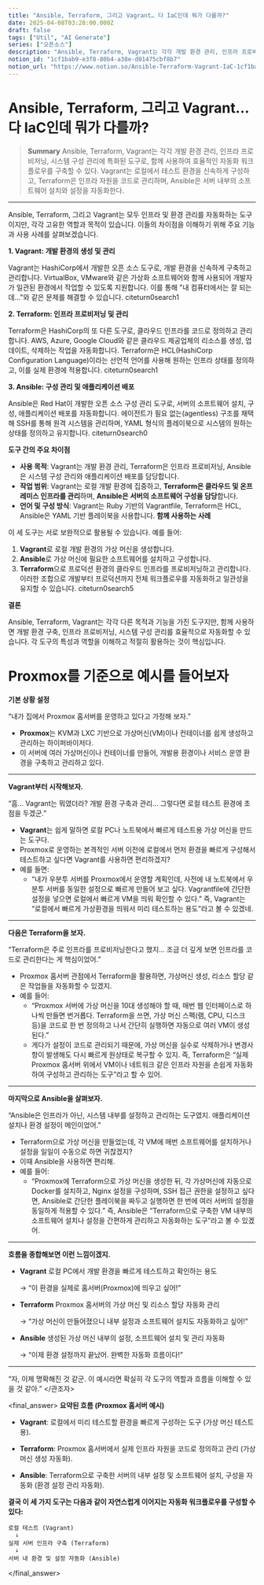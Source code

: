 ```yaml
---
title: "Ansible, Terraform, 그리고 Vagrant… 다 IaC인데 뭐가 다를까?"
date: 2025-04-08T03:28:00.000Z
draft: false
tags: ["Util", "AI Generate"]
series: ["오픈소스"]
description: "Ansible, Terraform, Vagrant는 각각 개발 환경 관리, 인프라 프로비저닝, 시스템 구성 관리에 특화된 도구로, 함께 사용하여 효율적인 자동화 워크플로우를 구축할 수 있다. Vagrant는 로컬에서 테스트 환경을 신속하게 구성하고, Terraform은 인프라 자원을 코드로 관리하며, Ansible은 서버 내부의 소프트웨어 설치와 설정을 자동화한다."
notion_id: "1cf1bab9-e3f8-80b4-a38e-d01475cbf8b7"
notion_url: "https://www.notion.so/Ansible-Terraform-Vagrant-IaC-1cf1bab9e3f880b4a38ed01475cbf8b7"
---
```


# Ansible, Terraform, 그리고 Vagrant… 다 IaC인데 뭐가 다를까?

> **Summary**
> Ansible, Terraform, Vagrant는 각각 개발 환경 관리, 인프라 프로비저닝, 시스템 구성 관리에 특화된 도구로, 함께 사용하여 효율적인 자동화 워크플로우를 구축할 수 있다. Vagrant는 로컬에서 테스트 환경을 신속하게 구성하고, Terraform은 인프라 자원을 코드로 관리하며, Ansible은 서버 내부의 소프트웨어 설치와 설정을 자동화한다.

---

Ansible, Terraform, 그리고 Vagrant는 모두 인프라 및 환경 관리를 자동화하는 도구이지만, 각각 고유한 역할과 목적이 있습니다. 이들의 차이점을 이해하기 위해 주요 기능과 사용 사례를 살펴보겠습니다.

**1. Vagrant: 개발 환경의 생성 및 관리**

Vagrant는 HashiCorp에서 개발한 오픈 소스 도구로, 개발 환경을 신속하게 구축하고 관리합니다. VirtualBox, VMware와 같은 가상화 소프트웨어와 함께 사용되어 개발자가 일관된 환경에서 작업할 수 있도록 지원합니다. 이를 통해 "내 컴퓨터에서는 잘 되는데..."와 같은 문제를 해결할 수 있습니다. citeturn0search1

**2. Terraform: 인프라 프로비저닝 및 관리**

Terraform은 HashiCorp의 또 다른 도구로, 클라우드 인프라를 코드로 정의하고 관리합니다. AWS, Azure, Google Cloud와 같은 클라우드 제공업체의 리소스를 생성, 업데이트, 삭제하는 작업을 자동화합니다. Terraform은 HCL(HashiCorp Configuration Language)이라는 선언적 언어를 사용해 원하는 인프라 상태를 정의하고, 이를 실제 환경에 적용합니다. citeturn0search1

**3. Ansible: 구성 관리 및 애플리케이션 배포**

Ansible은 Red Hat이 개발한 오픈 소스 구성 관리 도구로, 서버의 소프트웨어 설치, 구성, 애플리케이션 배포를 자동화합니다. 에이전트가 필요 없는(agentless) 구조를 채택해 SSH를 통해 원격 시스템을 관리하며, YAML 형식의 플레이북으로 시스템의 원하는 상태를 정의하고 유지합니다. citeturn0search0

**도구 간의 주요 차이점**

- **사용 목적**: Vagrant는 개발 환경 관리, Terraform은 인프라 프로비저닝, Ansible은 시스템 구성 관리와 애플리케이션 배포를 담당합니다.
- **작업 범위**: Vagrant는 로컬 개발 환경에 집중하고, **Terraform은 클라우드 및 온프레미스 인프라를 관리**하며, **Ansible은 서버의 소프트웨어 구성을 담당**합니다.
- **언어 및 구성 방식**: Vagrant는 Ruby 기반의 Vagrantfile, Terraform은 HCL, Ansible은 YAML 기반 플레이북을 사용합니다.
**함께 사용하는 사례**

이 세 도구는 서로 보완적으로 활용될 수 있습니다. 예를 들어:

1. **Vagrant**로 로컬 개발 환경의 가상 머신을 생성합니다.
1. **Ansible**로 가상 머신에 필요한 소프트웨어를 설치하고 구성합니다.
1. **Terraform**으로 프로덕션 환경의 클라우드 인프라를 프로비저닝하고 관리합니다.
이러한 조합으로 개발부터 프로덕션까지 전체 워크플로우를 자동화하고 일관성을 유지할 수 있습니다. citeturn0search5

**결론**

Ansible, Terraform, Vagrant는 각각 다른 목적과 기능을 가진 도구지만, 함께 사용하면 개발 환경 구축, 인프라 프로비저닝, 시스템 구성 관리를 효율적으로 자동화할 수 있습니다. 각 도구의 특성과 역할을 이해하고 적절히 활용하는 것이 핵심입니다.

# Proxmox를 기준으로 예시를 들어보자

**기본 상황 설정**

“내가 집에서 Proxmox 홈서버를 운영하고 있다고 가정해 보자.”

- **Proxmox**는 KVM과 LXC 기반으로 가상머신(VM)이나 컨테이너를 쉽게 생성하고 관리하는 하이퍼바이저다.
- 이 서버에 여러 가상머신이나 컨테이너를 만들어, 개발용 환경이나 서비스 운영 환경을 구축하고 관리하고 있다.
---

**Vagrant부터 시작해보자.**

“흠… Vagrant는 뭐였더라? 개발 환경 구축과 관리… 그렇다면 로컬 테스트 환경에 초점을 두겠군.”

- **Vagrant**는 쉽게 말하면 로컬 PC나 노트북에서 빠르게 테스트용 가상 머신을 만드는 도구다.
- Proxmox로 운영하는 본격적인 서버 이전에 로컬에서 먼저 환경을 빠르게 구성해서 테스트하고 싶다면 Vagrant를 사용하면 편리하겠지?
- 예를 들면:
  - “내가 우분투 서버를 Proxmox에서 운영할 계획인데, 사전에 내 노트북에서 우분투 서버를 동일한 설정으로 빠르게 만들어 보고 싶다. Vagrantfile에 간단한 설정을 넣으면 로컬에서 빠르게 VM을 띄워 확인할 수 있다.”
즉, Vagrant는 “로컬에서 빠르게 가상환경을 띄워서 미리 테스트하는 용도”라고 볼 수 있겠네.

---

**다음은 Terraform을 보자.**

“Terraform은 주로 인프라를 프로비저닝한다고 했지… 조금 더 깊게 보면 인프라를 코드로 관리한다는 게 핵심이었어.”

- Proxmox 홈서버 관점에서 Terraform을 활용하면, 가상머신 생성, 리소스 할당 같은 작업들을 자동화할 수 있겠지.
- 예를 들어:
  - “Proxmox 서버에 가상 머신을 10대 생성해야 할 때, 매번 웹 인터페이스로 하나씩 만들면 번거롭다. Terraform을 쓰면, 가상 머신 스펙(램, CPU, 디스크 등)을 코드로 한 번 정의하고 나서 간단히 실행하면 자동으로 여러 VM이 생성된다.”
  - 게다가 설정이 코드로 관리되기 때문에, 가상 머신을 실수로 삭제하거나 변경사항이 발생해도 다시 빠르게 원상태로 복구할 수 있지.
즉, Terraform은 “실제 Proxmox 홈서버 위에서 VM이나 네트워크 같은 인프라 자원을 손쉽게 자동화하여 구성하고 관리하는 도구”라고 할 수 있어.

---

**마지막으로 Ansible을 살펴보자.**

“Ansible은 인프라가 아닌, 시스템 내부를 설정하고 관리하는 도구였지. 애플리케이션 설치나 환경 설정이 메인이었어.”

- Terraform으로 가상 머신을 만들었는데, 각 VM에 매번 소프트웨어를 설치하거나 설정을 일일이 수동으로 하면 귀찮겠지?
- 이때 Ansible을 사용하면 편리해.
- 예를 들어:
  - “Proxmox에 Terraform으로 가상 머신을 생성한 뒤, 각 가상머신에 자동으로 Docker를 설치하고, Nginx 설정을 구성하며, SSH 접근 권한을 설정하고 싶다면, Ansible로 간단한 플레이북을 짜두고 실행하면 한 번에 여러 서버의 설정을 동일하게 적용할 수 있다.”
즉, Ansible은 “Terraform으로 구축한 VM 내부의 소프트웨어 설치나 설정을 간편하게 관리하고 자동화하는 도구”라고 볼 수 있겠어.

---

**흐름을 종합해보면 이런 느낌이겠지.**

- **Vagrant**
  로컬 PC에서 개발 환경을 빠르게 테스트하고 확인하는 용도

  → “이 환경을 실제로 홈서버(Proxmox)에 띄우고 싶어!”

- **Terraform**
  Proxmox 홈서버의 가상 머신 및 리소스 할당 자동화 관리

  → “가상 머신이 만들어졌으니 내부 설정과 소프트웨어 설치도 자동화하고 싶어!”

- **Ansible**
  생성된 가상 머신 내부의 설정, 소프트웨어 설치 및 관리 자동화

  → “이제 환경 설정까지 끝났어. 완벽한 자동화 흐름이다!”

---

“자, 이제 명확해진 것 같군. 이 예시라면 확실히 각 도구의 역할과 흐름을 이해할 수 있을 것 같아.”
</관조자>

<final_answer>
**요약된 흐름 (Proxmox 홈서버 예시)**

- **Vagrant**:
  로컬에서 미리 테스트할 환경을 빠르게 구성하는 도구 (가상 머신 테스트용).

- **Terraform**:
  Proxmox 홈서버에서 실제 인프라 자원을 코드로 정의하고 관리 (가상 머신 생성 자동화).

- **Ansible**:
  Terraform으로 구축한 서버의 내부 설정 및 소프트웨어 설치, 구성을 자동화 (환경 설정 관리 자동화).

**결국 이 세 가지 도구는 다음과 같이 자연스럽게 이어지는 자동화 워크플로우를 구성할 수 있다:**

```plain text
로컬 테스트 (Vagrant)
  ↓
실제 서버 인프라 구축 (Terraform)
  ↓
서버 내 환경 및 설정 자동화 (Ansible)

```

</final_answer>



